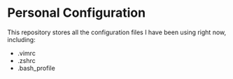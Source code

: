 # Personal Configuration
This repository stores all the configuration files I have been using right now, including:
- .vimrc
- .zshrc
- .bash_profile
